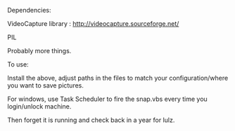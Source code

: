 Dependencies: 

VideoCapture library : http://videocapture.sourceforge.net/

PIL

Probably more things.

To use:

Install the above, adjust paths in the files to match your configuration/where you want to save pictures.

For windows, use Task Scheduler to fire the snap.vbs every time you login/unlock machine.

Then forget it is running and check back in a year for lulz.
